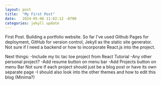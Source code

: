 ```yaml
---
layout: post
title:  "My First Post"
date:   2024-05-06 11:02:12 -0700
categories: jekyll update
---
```

First Post. Building a portfolio website. So far I've used Github Pages for deployment, GitHub for version control, Jekyll as the static site generator. Not sure if I need a backend or how to incorporate React.js into the project.

Next things:
-Include my tic tac toe project from React Tutorial
-Any other personal project?
-Add resume button on menu bar
-Add Projects button on menu Bar
  Not sure if each project should just be a blog post or have its own separate page
-I should also look into the other themes and how to edit this blog (Minima?)
